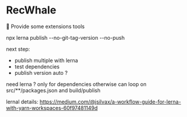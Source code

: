 # RecWhale
:whale: Provide some extensions tools


  npx lerna publish --no-git-tag-version --no-push
  
  next step:
  
  - publish multiple with lerna
  - test dependencies
  - publish version auto ?
  
  need lerna ? only for dependencies
  otherwise can loop on src/**/packages.json and build/publish
  
  
  lernal details: https://medium.com/@jsilvax/a-workflow-guide-for-lerna-with-yarn-workspaces-60f97481149d